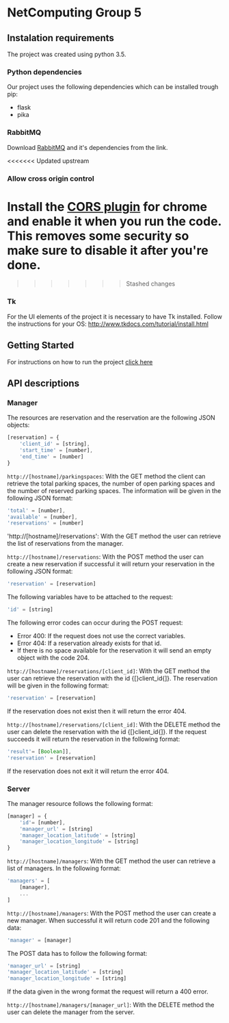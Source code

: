 
# NetComputing Group 5
## Instalation requirements
The project was created using python 3.5.

### Python dependencies
Our project uses the following dependencies which can be installed trough pip:
* flask
* pika

### RabbitMQ
Download [RabbitMQ](https://www.rabbitmq.com/) and it's dependencies from the link.

<<<<<<< Updated upstream
### Allow cross origin control
Install the [CORS plugin](https://chrome.google.com/webstore/detail/allow-control-allow-origi/nlfbmbojpeacfghkpbjhddihlkkiljbi?hl=en) for chrome and enable it when you run the code. This removes some security so make sure to disable it after you're done.
=======
>>>>>>> Stashed changes

### Tk
For the UI elements of the project it is necessary to have Tk installed. 
Follow the instructions for your OS:
http://www.tkdocs.com/tutorial/install.html

## Getting Started
For instructions on how to run the project [click here](GETSTARTED.md)


## API descriptions
### Manager

The resources are reservation and the reservation are the following JSON objects:
```javascript
[reservation] = {
    'client_id' = [string],
    'start_time' = [number],
    'end_time' = [number]
}
```

`http://[hostname]/parkingspaces`: With the GET method the client can retrieve the total parking spaces, the number of open parking spaces and the number of reserved parking spaces. The information will be given in the following JSON format:
```javascript
'total' = [number],
'available' = [number],
'reservations' = [number]
```

'http://[hostname]/reservations': With the GET method the user can retrieve the list of reservations from the manager.

`http://[hostname]/reservations`: With the POST method the user can create a new reservation if successful it will return your reservation in the following JSON format:
```javascript
'reservation' = [reservation]
```
The following variables have to be attached to the request:
```javascript
'id' = [string]
```
The following error codes can occur during the POST request:
* Error 400: If the request does not use the correct variables.
* Error 404: If a reservation already exists for that id.
* If there is no space available for the reservation it will send an empty object with the code 204.

`http://[hostname]/reservations/[client_id]`: With the GET method the user can retrieve the reservation with the id {[}client\_id{]}. The reservation will be given in the following format:
```javascript
'reservation' = [reservation]
```
If the reservation does not exist then it will return the error 404.

`http://[hostname]/reservations/[client_id]`: With the DELETE method the user can delete the reservation with the id {[}client\_id{]}. If the request succeeds it will return the reservation in the following format:
```javascript
'result'= [Boolean]],
'reservation' = [reservation]
```
If the reservation does not exit it will return the error 404.

### Server
The manager resource follows the following format:
```javascript
[manager] = {
    'id'= [number],
    'manager_url' = [string]
    'manager_location_latitude' = [string]
    'manager_location_longitude' = [string]
}
```

`http://[hostname]/managers`: With the GET method the user can retrieve a list of managers. In the following format:
```javascript
'managers' = [
    [manager],
    ...
]
```

`http://[hostname]/managers`: With the POST method the user can create a new manager. When successful it will return code 201 and the following data:
```javascript
'manager' = [manager]
```
The POST data has to follow the following format:
```javascript
'manager_url' = [string]
'manager_location_latitude' = [string]
'manager_location_longitude' = [string]
```
If the data given in the wrong format the request will return a 400 error.

`http://[hostname]/managers/[manager_url]`: With the DELETE method the user can delete the manager from the server.
